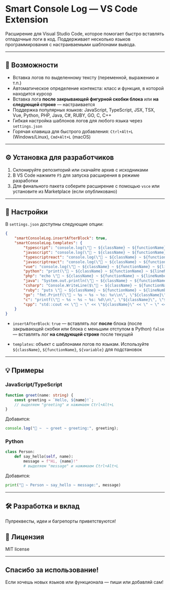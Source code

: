 # Smart Console Log — VS Code Extension

Расширение для Visual Studio Code, которое помогает быстро вставлять отладочные логи в код.
Поддерживает несколько языков программирования с настраиваемыми шаблонами вывода.

---

## 🚀 Возможности

- Вставка логов по выделенному тексту (переменной, выражению и т.п.)
- Автоматическое определение контекста: класс и функция, в которой находится курсор
- Вставка лога **после закрывающей фигурной скобки блока** или **на следующей строке** — настраивается
- Поддержка популярных языков: JavaScript, TypeScript, JSX, TSX, Vue, Python, PHP, Java, C#, RUBY, GO, C, C++
- Гибкая настройка шаблонов логов для любого языка через `settings.json`
- Горячая клавиша для быстрого добавления: `Ctrl+Alt+L` (Windows/Linux), `Cmd+Alt+L` (macOS)

---

## ⚙️ Установка для разработчиков

1. Склонируйте репозиторий или скачайте архив с исходниками
2. В VS Code нажмите `F5` для запуска расширения в режиме разработки
3. Для финального пакета соберите расширение с помощью `vsce` или установите из Marketplace (если опубликовано)

---

## 🔧 Настройки

В `settings.json` доступны следующие опции:

```json
{
	"smartConsoleLog.insertAfterBlock": true,
	"smartConsoleLog.templates": {
		"typescript": "console.log(\"🚀 ~ ${className} ~ ${functionName} ~ ${lineNumber} ~ ${variable}:\", ${variable});",
		"javascript": "console.log(\"🚀 ~ ${className} ~ ${functionName} ~ ${lineNumber} ~ ${variable}:\", ${variable});",
		"typescriptreact": "console.log(\"🚀 ~ ${className} ~ ${functionName} ~ ${lineNumber} ~ ${variable}:\", ${variable});",
		"javascriptreact": "console.log(\"🚀 ~ ${className} ~ ${functionName} ~ ${lineNumber} ~ ${variable}:\", ${variable});",
		"vue": "console.log(\"🚀 ~ ${className} ~ ${functionName} ~ ${lineNumber} ~ ${variable}:\", ${variable});",
		"python": "print(\"🚀 ~ ${className} ~ ${functionName} ~ ${lineNumber} ~ ${variable}:\", ${variable})",
		"php": "echo \"🚀 ~ ${className} ~ ${functionName} ~ ${lineNumber} ~ ${variable}: \" . ${variable} . \"\\n\";",
		"java": "System.out.println(\"🚀 ~ ${className} ~ ${functionName} ~ ${lineNumber} ~ ${variable}: \" + ${variable});",
		"csharp": "Console.WriteLine($\"🚀 ~ ${className} ~ ${functionName} ~ ${lineNumber} ~ ${variable}: {${variable}} \");",
		"ruby": "puts \"🚀 ~ ${className} ~ ${functionName} ~ ${lineNumber} ~ ${variable}: #{${variable}}\"",
		"go": "fmt.Printf(\"🚀 ~ %s ~ %s ~ %s: %v\\n\", \"${className}\", \"${functionName}\", \"${lineNumber}\" , \"${variable}\", ${variable})",
		"c": "printf(\"🚀 ~ %s ~ %s ~ %s: %d\\n\", \"${className}\", \"${functionName}\", \"${lineNumber}\", \"${variable}\", ${variable});",
		"cpp": "std::cout << \"🚀 ~ \" << \"${className}\" << \" ~ \" << \"${functionName}\" << \" ~ \" << \"${variable}\" << \": \" << ${variable} << std::endl;"
	}
}
```

- `insertAfterBlock`:
  `true` — вставлять лог **после** блока (после закрывающей скобки или блока с меньшим отступом в Python)
  `false` — вставлять лог **на следующей строке** после текущей

- `templates`: объект с шаблонами логов по языкам. Используйте `${className}`, `${functionName}`, `${variable}` для подстановок

---

## 💡 Примеры

### JavaScript/TypeScript

```ts
function greet(name: string) {
	const greeting = `Hello, ${name}!`;
	// выделяем "greeting" и нажимаем Ctrl+Alt+L
}
```

Добавится:

```ts
console.log("🚀 ~  ~ greet ~ greeting:", greeting);
```

### Python

```py
class Person:
    def say_hello(self, name):
        message = f"Hi, {name}!"
        # выделяем "message" и нажимаем Ctrl+Alt+L
```

Добавится:

```py
print("🚀 ~ Person ~ say_hello ~ message:", message)
```

---

## 🛠 Разработка и вклад

Пулреквесты, идеи и багрепорты приветствуются!

## 📄 Лицензия

MIT license

---

## Спасибо за использование!

Если хочешь новых языков или функционала — пиши или добавляй сам!
